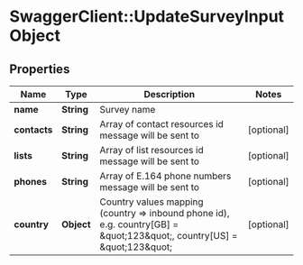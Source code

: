 # SwaggerClient::UpdateSurveyInputObject

## Properties
Name | Type | Description | Notes
------------ | ------------- | ------------- | -------------
**name** | **String** | Survey name | 
**contacts** | **String** | Array of contact resources id message will be sent to | [optional] 
**lists** | **String** | Array of list resources id message will be sent to | [optional] 
**phones** | **String** | Array of E.164 phone numbers message will be sent to | [optional] 
**country** | **Object** | Country values mapping (country &#x3D;&gt; inbound phone id), e.g. country[GB] &#x3D; \&quot;123\&quot;, country[US] &#x3D; \&quot;123\&quot; | [optional] 


